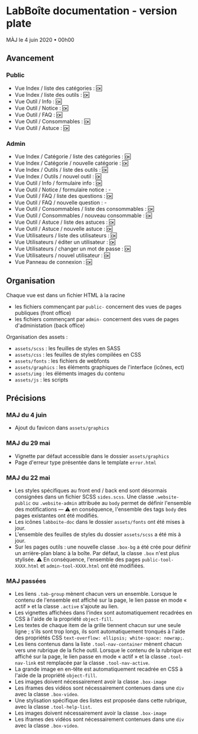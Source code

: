 # LabBoîte documentation - version plate

MÀJ le 4 juin 2020 • 00h00

## Avancement 

### Public

- Vue Index / liste des catégories : &#127383;
- Vue Index / liste des outils : &#127383;
- Vue Outil / Info : &#127383;
- Vue Outil / Notice : &#127383;
- Vue Outil / FAQ : &#127383;
- Vue Outil / Consommables : &#127383;
- Vue Outil / Astuce : &#127383;

### Admin

- Vue Index / Catégorie / liste des catégories : &#127383;
- Vue Index / Catégorie / nouvelle catégorie : &#127383;
- Vue Index / Outils / liste des outils : &#127383;
- Vue Index / Outils / nouvel outil : &#127383;
- Vue Outil / Info / formulaire info : &#127383;
- Vue Outil / Notice / formulaire notice : -
- Vue Outil / FAQ / liste des questions : &#127383;
- Vue Outil / FAQ / nouvelle question : -
- Vue Outil / Consommables / liste des consommables : &#127383;
- Vue Outil / Consommables / nouveau consommable : &#127383;
- Vue Outil / Astuce / liste des astuces : &#127383;
- Vue Outil / Astuce / nouvelle astuce : &#127383;
- Vue Utilisateurs / liste des utilisateurs : &#127383;
- Vue Utilisateurs / éditer un utilisateur : &#127383;
- Vue Utilisateurs / changer un mot de passe : &#127383;
- Vue Utilisateurs / nouvel utilisateur : &#127383;
- Vue Panneau de connexion : &#127383;

## Organisation

Chaque vue est dans un fichier HTML à la racine

- les fichiers commençant par `public-` concernent des vues de pages publiques (front office)
- les fichiers commençant par `admin-` concernent des vues de pages d'administation (back office)

Organisation des assets :

- `assets/scss` : les feuilles de styles en SASS
- `assets/css` : les feuilles de styles compilées en CSS
- `assets/fonts` : les fichiers de webfonts
- `assets/graphics` : les éléments graphiques de l'interface (icônes, ect)
- `assets/img` : les éléments images du contenu
- `assets/js` : les scripts

## Précisions

### MAJ du 4 juin

- Ajout du favicon dans `assets/graphics`

### MAJ du 29 mai

- Vignette par défaut accessible dans le dossier `assets/graphics`
- Page d'erreur type présentée dans le template `error.html`

### MAJ du 22 mai

- Les styles spécifiques au front end / back end sont désormais consignées dans un fichier SCSS `sides.scss`. Une classe `.website-public` ou `.website-admin` attribuée au `body` permet de définir l'ensemble des motifications — &#9888; en conséquence, l'ensemble des tags `body` des pages existantes ont été modifiés.
- Les icônes `labboite-doc` dans le dossier `assets/fonts` ont été mises à jour.
- L'ensemble des feuilles de styles du dossier `assets/scss` a été mis à jour.
- Sur les pages outils : une nouvelle classe `.box-bg` a été crée pour définir un arrière-plan blanc à la boîte. Par défaut, la classe `.box` n'est plus stylisée. &#9888; En conséquence, l'ensemble des pages `public-tool-XXXX.html` et `admin-tool-XXXX.html` ont été modifiées.

### MAJ passées

- Les liens `.tab-group` mènent chacun vers un ensemble. Lorsque le contenu de l'ensemble est affiché sur la page, le lien passe en mode « actif » et la classe `.active` s'ajoute au lien.
- Les vignettes affichées dans l'index sont automatiquement recadrées en CSS à l'aide de la propriété `object-fill`.
- Les textes de chaque item de la grille tiennent chacun sur une seule ligne ; s'ils sont trop longs, ils sont automatiquement tronqués à l'aide des propriétés CSS `text-overflow: ellipsis; white-space: nowrap;`.
- Les liens contenus dans la liste `.tool-nav-container` mènent chacun vers une rubrique de la fiche outil. Lorsque le contenu de la rubrique est affiché sur la page, le lien passe en mode « actif » et la classe `.tool-nav-link` est remplacée par la classe `.tool-nav-active`.
- La grande image en en-tête est automatiquement recadrée en CSS à l'aide de la propriété `object-fill`.
- Les images doivent nécessairement avoir la classe `.box-image`
- Les iframes des vidéos sont nécessairement contenues dans une `div` avec la classe `.box-video`.
- Une stylisation spécifique des listes est proposée dans cette rubrique, avec la classe `.tool-help-list`.
- Les images doivent nécessairement avoir la classe `.box-image`
- Les iframes des vidéos sont nécessairement contenues dans une `div` avec la classe `.box-video`.